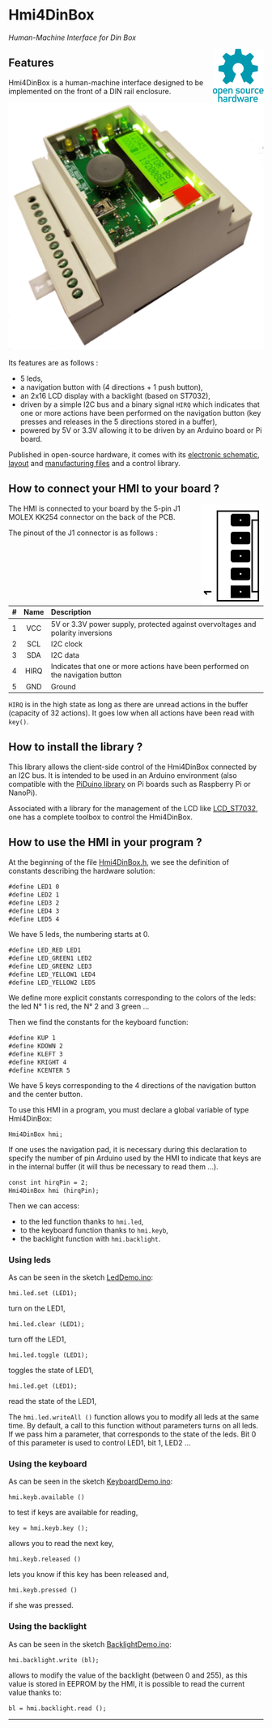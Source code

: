 # Hmi4DinBox  
_Human-Machine Interface for Din Box_

<a href="https://www.oshwa.org/">
  <img src="https://raw.githubusercontent.com/epsilonrt/Hmi4DinBox/master/images/Open-source-hardware-logo.png" alt="Open-source-hardware-logo.png" align="right" valign="top">
</a>

## Features

Hmi4DinBox is a human-machine interface designed to be implemented on the front 
of a DIN rail enclosure.

<p align="center"> 
  <a href="https://raw.githubusercontent.com/epsilonrt/Hmi4DinBox/master/images/hmi4dinbox.webm">
    <img src="https://github.com/epsilonrt/Hmi4DinBox/raw/master/images/hmi4dinbox.png" alt="Hmi4DinBox in his box">
  </a>
</p>

Its features are as follows :   
* 5 leds,  
* a navigation button with (4 directions + 1 push button),  
* an 2x16 LCD display with a backlight (based on ST7032),  
* driven by a simple I2C bus and a binary signal `HIRQ` which indicates that one or 
more actions have been performed on the navigation button (key presses and 
releases in the 5 directions stored in a buffer),  
* powered by 5V or 3.3V allowing it to be driven by an Arduino board or Pi board.

Published in open-source hardware, it comes with its 
[electronic schematic](https://github.com/epsilonrt/Hmi4DinBox/raw/master/hmi4dinbox-sch.pdf), 
[layout](https://github.com/epsilonrt/Hmi4DinBox/raw/master/hmi4dinbox-layout.pdf) 
and [manufacturing files](https://github.com/epsilonrt/Hmi4DinBox/tree/master/gerber) and a control library.

## How to connect your HMI to your board ?

<img src="https://raw.githubusercontent.com/epsilonrt/Hmi4DinBox/master/images/kk254.png" alt="kk254.png" align="right">

The HMI is connected to your board by the 5-pin J1 MOLEX KK254 connector on the back of the PCB.

The pinout of the J1 connector is as follows :

| #   | Name    | Description                                                                           |
| :-: | :---:   | :----------------------------------------------------------                           |
| 1   | VCC     | 5V or 3.3V power supply, protected against overvoltages and polarity inversions |
| 2   | SCL     | I2C clock                                                                           |
| 3   | SDA     | I2C data                                                                           |
| 4   | HIRQ    | Indicates that one or more actions have been performed on the navigation button       |                                                             |
| 5   | GND     | Ground                                                                                |

`HIRQ` is in the high state as long as there are unread actions in the buffer (capacity of 32 actions).
It goes low when all actions have been read with `key()`.

## How to install the library ?

This library allows the client-side control of the Hmi4DinBox connected by an I2C bus. 
It is intended to be used in an Arduino environment (also compatible with the 
[PiDuino library](https://github.com/epsilonrt/piduino) on Pi boards such as Raspberry Pi or NanoPi).

Associated with a library for the management of the LCD like [LCD_ST7032](https://github.com/epsilonrt/LCD_ST7032), 
one has a complete toolbox to control the Hmi4DinBox.

## How to use the HMI in your program ?

At the beginning of the file 
[Hmi4DinBox.h](https://github.com/epsilonrt/Hmi4DinBox/blob/master/library/src/Hmi4DinBox.h), 
we see the definition of constants describing the hardware solution:

    #define LED1 0
    #define LED2 1
    #define LED3 2
    #define LED4 3
    #define LED5 4

We have 5 leds, the numbering starts at 0.

    #define LED_RED LED1
    #define LED_GREEN1 LED2
    #define LED_GREEN2 LED3
    #define LED_YELLOW1 LED4
    #define LED_YELLOW2 LED5

We define more explicit constants corresponding to the colors of the leds: the 
led N° 1 is red, the N° 2 and 3 green ...

Then we find the constants for the keyboard function:

    #define KUP 1
    #define KDOWN 2
    #define KLEFT 3
    #define KRIGHT 4
    #define KCENTER 5

We have 5 keys corresponding to the 4 directions of the navigation button and 
the center button.

To use this HMI in a program, you must declare a global variable of type Hmi4DinBox:

    Hmi4DinBox hmi;

If one uses the navigation pad, it is necessary during this declaration to 
specify the number of pin Arduino used by the HMI to indicate that keys are in 
the internal buffer (it will thus be necessary to read them ...).

    const int hirqPin = 2;
    Hmi4DinBox hmi (hirqPin);

Then we can access:
* to the led function thanks to `hmi.led`,
* to the keyboard function thanks to `hmi.keyb`,
* the backlight function with `hmi.backlight`.

### Using leds

As can be seen in the sketch [LedDemo.ino](https://github.com/epsilonrt/Hmi4DinBox/blob/master/library/examples/Hmi4DinBox/LedDemo/LedDemo.ino):

    hmi.led.set (LED1);

turn on the LED1,

    hmi.led.clear (LED1);

turn off the LED1,

    hmi.led.toggle (LED1);

toggles the state of LED1,

    hmi.led.get (LED1);

read the state of the LED1,

The `hmi.led.writeAll ()` function allows you to modify all leds at the same time. By default, a call to this function without parameters turns on all leds.
If we pass him a parameter, that corresponds to the state of the leds. Bit 0 of this parameter is used to control LED1, bit 1, LED2 ...

### Using the keyboard

As can be seen in the sketch [KeyboardDemo.ino](https://github.com/epsilonrt/Hmi4DinBox/blob/master/library/examples/Hmi4DinBox/KeyboardDemo/KeyboardDemo.ino):

    hmi.keyb.available ()

to test if keys are available for reading,

    key = hmi.keyb.key ();

allows you to read the next key,

    hmi.keyb.released ()

lets you know if this key has been released and,

    hmi.keyb.pressed ()

if she was pressed.

### Using the backlight

As can be seen in the sketch [BacklightDemo.ino](https://github.com/epsilonrt/Hmi4DinBox/blob/master/library/examples/Hmi4DinBox/BacklightDemo/BacklightDemo.ino):

    hmi.backlight.write (bl);

allows to modify the value of the backlight (between 0 and 255), as this value is stored in EEPROM by the HMI, it is possible to read the current value thanks to:

    bl = hmi.backlight.read ();

------
